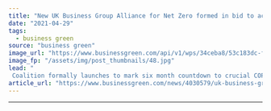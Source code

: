 ```yaml
---
title: "New UK Business Group Alliance for Net Zero formed in bid to accelerate 'Race to Zero'"
date: "2021-04-29"
tags: 
  - business green
source: "business green"
image_url: "https://www.businessgreen.com/api/v1/wps/34ceba8/53c183dc-fa39-4d5b-84b6-6be41084297b/5/iw-climate-change-solar-power-032-185x114.jpg"
image_fp: "/assets/img/post_thumbnails/48.jpg"
lead: "
 Coalition formally launches to mark six month countdown to crucial COP26 Climate Summit ..."
article_url: "https://www.businessgreen.com/news/4030579/uk-business-group-alliance-net-zero-formed-bid-accelerate-race-zero"
---
```


---
